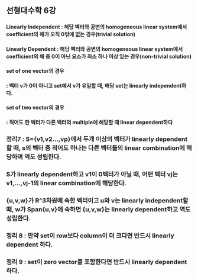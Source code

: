 ## 선형대수학 6강
#### Linearly Independent : 해당 벡터와 공변의 homogeneous linear system에서 coefficient의 해가 오직 0밖에 없는 경우(trivial solution)
#### Linearly Dependent : 해당 벡터와 공변의 homogeneous linear system에서 coefficient의 해 중 0이 아닌 요소가 최소 하나 이상 있는 경우(non-trivial solution)
#### set of one vector의 경우
#### : 벡터 v가 0이 아니고 set에서 v가 유일할 때, 해당 set는 linearly independent하다.
####  set of two vector의 경우
#### : 적어도 한 벡터가 다른 벡터의 multiple에 해당할 때 linear dependent하다
### 정리7 : S={v1,v2...,vp}에서 두개 이상의 벡터가 linearly dependent할 때, s의 벡터 중 적어도 하나는 다른 벡터들의 linear combination에 해당하며 역도 성립한다.
### S가 linearly dependent하고 v1이 0벡터가 아닐 때, 어떤 벡터 vj는 v1,...,vj-1의 linear combination에 해당한다.
### {u,v,w}가 R^3차원에 속한 벡터이고 u와 v는 linearly independent할 때, w가 Span{u,v}에 속하면 {u,v,w}는 linearly dependent하고 역도 성립한다.
### 정리 8 : 만약 set이 row보다 column이 더 크다면 반드시 linearly dependent 하다.
### 정리 9 : set이 zero vector를 포함한다면 반드시 linearly dependent하다.

